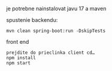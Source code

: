 je potrebne nainstalovat javu 17 a maven

spustenie backendu:

	mvn clean spring-boot:run -DskipTests


front end

	prejdite do prieclinka client cd…
	npm install
	npm start
